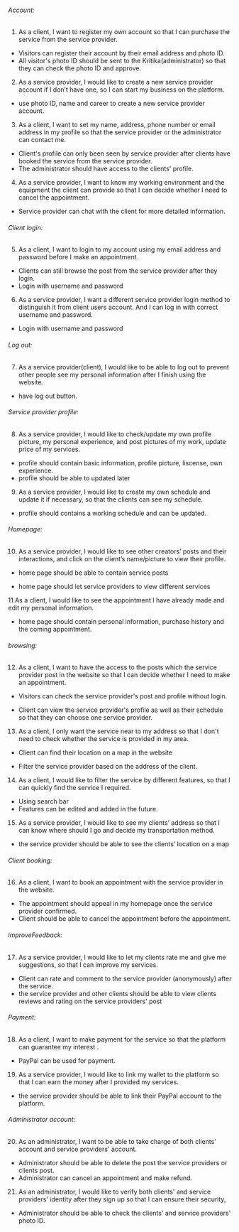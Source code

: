 ###### Account:

1. As a client, I want to register my own account so that I can purchase the service from the service provider.

- Visitors can register their account by their email address and photo ID.
- All visitor's photo ID should be sent to the Kritika(administrator) so that they can check the photo ID and approve.

2. As a service provider, I would like to create a new service provider account if I don’t have one, so I can start my business on the platform.

- use photo ID, name and career to create a new service provider account.

3. As a client, I want to set my name, address, phone number or email address in my profile so that the service provider or the administrator can contact me.

- Client's profile can only been seen by service provider after clients have booked the service from the service provider.
- The administrator should have access to the clients' profile.

4. As a service provider, I want to know my working environment and the equipment the client can provide so that I can decide whether I need to cancel the appointment. 

- Service provider can chat with the client for more detailed information.

###### Client login:

5. As a client, I want to login to my account using my email address and password before I make an appointment. 

- Clients can still browse the post from the service provider after they login.
- Login with username and password

6. As a service provider, I want a different service provider login method to distinguish it from client users account. And I can log in with correct username and password. 

- Login with username and password

###### Log out:

7. As a service provider(client), I would like to be able to log out to prevent other people see my personal information after I finish using the website.	

- have log out button.

###### Service provider profile:

8. As a service provider, I would like to check/update my own profile picture, my personal experience, and post pictures of my work, update price of my services.

- profile should contain basic information, profile picture, liscense, own experience.
- profile should be able to updated later

9. As a service provider, I would like to create my own schedule and update it if necessary, so that the clients can see my schedule.	

- profile should contains a working schedule and can be updated.

###### Homepage:

10. As a service provider, I would like to see other creators’ posts and their interactions, and click on the client’s name/picture to view their profile.	

- home page should be able to contain service posts	

- home page should let service providers to view different services

11.As a client, I would like to see the appointment I have already made and edit my personal information.

- home page should contain personal information, purchase history and the coming appointment.

###### browsing:

12. As a client, I want to have the access to the posts which the service provider post in the website so that I can decide whether I need to make an appointment.

- Visitors can check the service provider's post and profile without login.

- Client can view the service provider's profile as well as their schedule so that they can choose one service provider.

13. As a client, I only want the service near to my address so that I don't need to check whether the service is provided in my area.

- Client can find their location on a map in the website

- Filter the service provider based on the address of the client.

14. As a client, I would like to filter the service by different features, so that I can quickly find the service I required.

- Using search bar
- Features can be edited and added in the future.

15. As a service provider, I would like to see my clients’ address so that I can know where should I go and decide my transportation method.

- the service provider should be able to see the clients’ location on a map

###### Client booking:

16. As a client, I want to book an appointment with the service provider in the website.

- The appointment should appeal in my homepage once the service provider confirmed.
- Client should be able to cancel the appointment before the appointment.

###### improveFeedback:

17. As a service provider, I would like to let my clients rate me and give me suggestions, so that I can improve my services.

- Client can rate and comment to the service provider (anonymously) after the service.
- the service provider and other clients should be able to view clients reviews and rating on the service providers' post

###### Payment:

18. As a client, I want to make payment for the service so that the platform can guarantee my interest .

- PayPal can be used for payment.

19. As a service provider, I would like to link my wallet to the platform so that I can earn the money after I provided my services.	

- the service provider should be able to link their PayPal account to the platform.





###### Administrator account:

20. As an administrator, I want to be able to take charge of both clients' account and service providers' account.

- Administrator should be able to delete the post the service providers or clients post.
- Administrator can cancel an appointment and make refund.

21. As an administrator, I would like to verify both clients' and service providers' identity after they sign up so that I can ensure their security,

- Administrator should be able to check the clients' and service providers' photo ID.